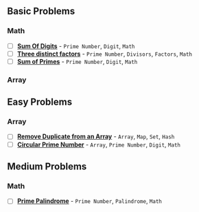 ## Basic Problems

### Math

- [ ] [**Sum Of Digits**](https://www.geeksforgeeks.org/problems/sum-of-digits-prime-non-prime1935/1?page=1&category=Prime%20Number&sortBy=difficulty) - `Prime Number`, `Digit`, `Math`
- [ ] [**Three distinct factors**](https://www.geeksforgeeks.org/problems/three-distinct-factors5613/1?page=1&category=Prime%20Number&sortBy=difficulty) - `Prime Number`, `Divisors`, `Factors`, `Math`
- [ ] [**Sum of Primes**](https://www.geeksforgeeks.org/problems/sum-of-primes0042/1?page=1&category=Prime%20Number&sortBy=difficulty) - `Prime Number`, `Digit`, `Math`

### Array

## Easy Problems

### Array

- [ ] [**Remove Duplicate from an Array**](https://www.geeksforgeeks.org/problems/remove-duplicates-in-small-prime-array/1?page=1&category=Prime%20Number&sortBy=difficulty) - `Array`, `Map`, `Set`, `Hash`
- [ ] [**Circular Prime Number**](https://www.geeksforgeeks.org/problems/circular-prime-number0230/1?page=1&category=Prime%20Number&sortBy=difficulty) - `Array`, `Prime Number`, `Digit`, `Math`

## Medium Problems

### Math

- [ ] [**Prime Palindrome**](https://leetcode.com/problems/prime-palindrome/submissions/1720723499/) - `Prime Number`, `Palindrome`, `Math`
